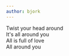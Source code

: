 ```yaml
---
author: bjork
---
```

Twist your head around  \
It's all around you  \
All is full of love  \
All around you

